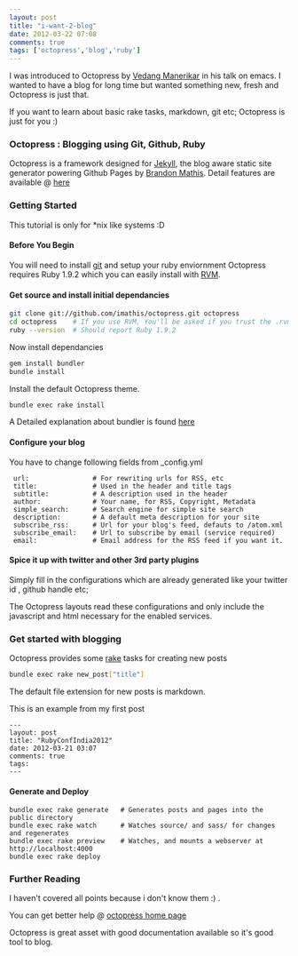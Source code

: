 ```yaml
---
layout: post
title: "i-want-2-blog"
date: 2012-03-22 07:08
comments: true
tags: ['octopress','blog','ruby']
---
```


I was introduced to Octopress by [Vedang Manerikar](http://vedang.me) in his talk on emacs.
I wanted to have a blog for long time but wanted something new, fresh and Octopress is just that.

If you want to learn about basic rake tasks, markdown, git etc; Octopress is just for you :)

<!-- more -->

### Octopress : Blogging using Git, Github, Ruby

Octopress is a framework designed  for [Jekyll](https://github.com/mojombo/jekyll), the blog aware static site generator powering Github Pages by [Brandon Mathis](https://github.com/imathis/).
Detail features are available @ [here](https://github.com/imathis/octopress/)

### Getting Started
This tutorial is only for *nix like systems :D
#### Before You Begin
You will need to install [git](git-scm.com/) and setup your ruby enviornment
Octopress requires Ruby 1.9.2 which you can easily install with [RVM](https://beginrescueend.com/).
#### Get source and install initial dependancies

``` sh
git clone git://github.com/imathis/octopress.git octopress
cd octopress    # If you use RVM, You'll be asked if you trust the .rvmrc file (say yes).
ruby --version  # Should report Ruby 1.9.2
```

Now install dependancies

``` sh
gem install bundler
bundle install
```

Install the default Octopress theme.

``` sh
bundle exec rake install
```

A Detailed explanation about bundler is found [here](http://gembundler.com/rationale.html)

#### Configure your blog

You have to change following fields from _config.yml

``` text
 url:                # For rewriting urls for RSS, etc
 title:              # Used in the header and title tags
 subtitle:           # A description used in the header
 author:             # Your name, for RSS, Copyright, Metadata
 simple_search:      # Search engine for simple site search
 description:        # A default meta description for your site
 subscribe_rss:      # Url for your blog's feed, defauts to /atom.xml
 subscribe_email:    # Url to subscribe by email (service required)
 email:              # Email address for the RSS feed if you want it.
```

#### Spice it up with twitter and other 3rd party plugins

Simply fill in the configurations which are already generated like your twitter id , github handle etc;


The Octopress layouts read these configurations and only include the javascript and html necessary for the enabled services.


### Get started with blogging

Octopress provides some [rake](http://martinfowler.com/articles/rake.html) tasks for creating new posts

``` sh
bundle exec rake new_post["title"]
```

The default file extension for new posts is markdown.

This is an example from my first post

``` text
---
layout: post
title: "RubyConfIndia2012"
date: 2012-03-21 03:07
comments: true
tags:
---
```

#### Generate and Deploy

``` text
bundle exec rake generate   # Generates posts and pages into the public directory
bundle exec rake watch      # Watches source/ and sass/ for changes and regenerates
bundle exec rake preview    # Watches, and mounts a webserver at http://localhost:4000
bundle exec rake deploy
```

### Further Reading

I haven't covered all points because i don't know them :) .

You can get better help @ [octopress home page](http://octopress.org/)

Octopress is great asset with good documentation available so it's good tool to blog.
